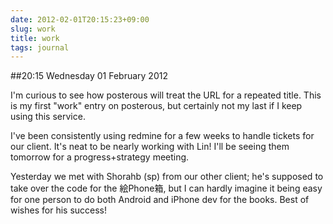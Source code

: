 ```yaml
---
date: 2012-02-01T20:15:23+09:00
slug: work
title: work
tags: journal
---
```


##20:15 Wednesday 01 February 2012

I'm curious to see how posterous will treat the URL for a repeated title.  This is my first "work" entry on posterous, but certainly not my last if I keep using this service.

 

I've been consistently using redmine for a few weeks to handle tickets for our client.  It's neat to be nearly working with Lin!  I'll be seeing them tomorrow for a progress+strategy meeting.

 

Yesterday we met with Shorahb (sp) from our other client; he's supposed to take over the code for the 絵Phone箱, but I can hardly imagine it being easy for one person to do both Android and iPhone dev for the books.  Best of wishes for his success!

 
